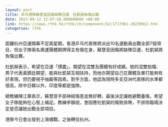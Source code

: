 ```yaml
---
layout: post
title: 乒乓港隊蘇慧音因傷缺陣亞運　杜凱琹負傷出戰
date: 2023-09-12 12:07:58.000000000 +08:00
link: https://news.rthk.hk/rthk/ch/component/k2/1717961-20230912.htm
categories: rthk
---
```


距離杭州亞運開幕不足兩星期，香港乒乓代表隊將派出10名運動員出戰全部7個項目，但女子隊兩名奧運團體銅牌得主有傷在身，蘇慧音因傷將缺陣亞運，杜凱琹將負傷出賽。

杜凱琹表示，希望在亞運「搏盡」，期望在混雙及團體有好成績。她的混雙拍檔、男子代表黃鎮廷期望，能與杜凱琹互相扶持，而他亦期望自己在團體及單打能夠有好表現，但仍要視乎抽籤等因素。對手方面，他認為現時多支亞洲代表隊的水準都很高，除中日韓以外，印度等都是強隊。

總教練陳江華表示，蘇慧音手部神經傷患並無好轉，最後決定讓她避戰養傷，希望女子隊能夠在心態上補足。教練李靜說，會因應杜凱琹的傷勢排陣，不排除臨場決定是否讓她出戰全部項目。

港隊今日會出發到上海備戰，之後轉往杭州。
